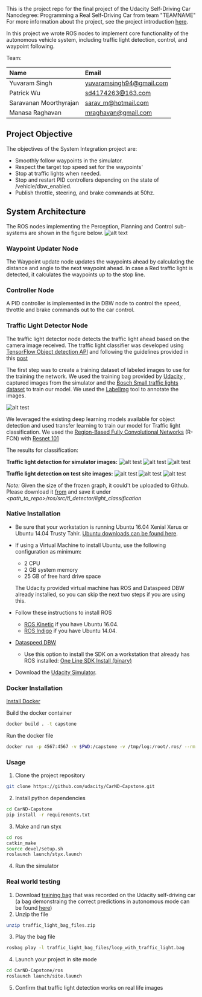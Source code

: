 This is the project repo for the final project of the Udacity Self-Driving Car Nanodegree: Programming a Real Self-Driving Car from team "TEAMNAME" For more information about the project, see the project introduction [here](https://classroom.udacity.com/nanodegrees/nd013/parts/6047fe34-d93c-4f50-8336-b70ef10cb4b2/modules/e1a23b06-329a-4684-a717-ad476f0d8dff/lessons/462c933d-9f24-42d3-8bdc-a08a5fc866e4/concepts/5ab4b122-83e6-436d-850f-9f4d26627fd9).

In this project we wrote ROS nodes to implement core functionality of the autonomous vehicle system, including traffic light detection, control, and waypoint following.

Team:

| Name          | Email         |
| :----------------- |:-------------|
| Yuvaram Singh     | yuvaramsingh94@gmail.com |
| Patrick Wu        | sd4174263@163.com        |  
| Saravanan Moorthyrajan       | sarav_m@hotmail.com      |  
| Manasa Raghavan   | mraghavan@gmail.com      |

## Project Objective

The objectives of the System Integration project are:
* Smoothly follow waypoints in the simulator.
* Respect the target top speed set for the waypoints'
* Stop at traffic lights when needed.
* Stop and restart PID controllers depending on the state of /vehicle/dbw_enabled.
* Publish throttle, steering, and brake commands at 50hz.

## System Architecture
The ROS nodes implementing the Perception, Planning and Control sub-systems are shown in the figure below.
![alt text](imgs/final-project-ros-graph-v2.png "ROS Graph")

### Waypoint Updater Node
The Waypoint update node updates the waypoints ahead by calculating the distance and angle to the next waypoint ahead. In case a Red traffic light is detected, it calculates the waypoints up to the stop line.

### Controller Node
A PID controller is implemented in the DBW node to control the speed, throttle and brake commands out to the car control.

### Traffic Light Detector Node
The traffic light detector node detects the traffic light ahead based on the camera image received. The traffic light classifier was developed using [TensorFlow Object detection API](https://github.com/tensorflow/models/tree/master/research/object_detection) and following the guidelines provided in this [post](https://medium.com/@WuStangDan/step-by-step-tensorflow-object-detection-api-tutorial-part-1-selecting-a-model-a02b6aabe39e)

The first step was to create a training dataset of labeled images to use for the training the network. We used the training bag provided by [Udacity](https://s3-us-west-1.amazonaws.com/udacity-selfdrivingcar/traffic_light_bag_file.zip) , captured images from the simulator and the [Bosch Small traffic lights dataset](https://hci.iwr.uni-heidelberg.de/node/6132) to train our model.  We used the [LabelImg](https://github.com/tzutalin/labelImg.git) tool to annotate the images.

![alt test](imgs/LabelImg.png "Annotating tool")

We leveraged the existing deep learning models available for object detection and used transfer learning to train our model for Traffic light classification. We used the [Region-Based Fully Convolutional Networks](https://arxiv.org/abs/1605.06409) (R-FCN) with [Resnet 101](https://arxiv.org/abs/1512.03385)

The results for classification:

 **Traffic light detection for simulator images:**
 ![alt test](imgs/red_sim.png "Red")
 ![alt test](imgs/yellow_sim.png "Yellow")
 ![alt test](imgs/green_sim.png "Green")

 **Traffic light detection on test site images:**
 ![alt test](imgs/red.png "Red")
 ![alt test](imgs/yellow.png "Yellow")
 ![alt test](imgs/green.png "Green")

 *Note:* Given the size of the frozen graph, it could't be uploaded to Github. Please download it [from]() and save it under *<path_to_repo>/ros/src/tl_detector/light_classification*

### Native Installation

* Be sure that your workstation is running Ubuntu 16.04 Xenial Xerus or Ubuntu 14.04 Trusty Tahir. [Ubuntu downloads can be found here](https://www.ubuntu.com/download/desktop).
* If using a Virtual Machine to install Ubuntu, use the following configuration as minimum:
  * 2 CPU
  * 2 GB system memory
  * 25 GB of free hard drive space

  The Udacity provided virtual machine has ROS and Dataspeed DBW already installed, so you can skip the next two steps if you are using this.

* Follow these instructions to install ROS
  * [ROS Kinetic](http://wiki.ros.org/kinetic/Installation/Ubuntu) if you have Ubuntu 16.04.
  * [ROS Indigo](http://wiki.ros.org/indigo/Installation/Ubuntu) if you have Ubuntu 14.04.
* [Dataspeed DBW](https://bitbucket.org/DataspeedInc/dbw_mkz_ros)
  * Use this option to install the SDK on a workstation that already has ROS installed: [One Line SDK Install (binary)](https://bitbucket.org/DataspeedInc/dbw_mkz_ros/src/81e63fcc335d7b64139d7482017d6a97b405e250/ROS_SETUP.md?fileviewer=file-view-default)
* Download the [Udacity Simulator](https://github.com/udacity/CarND-Capstone/releases).

### Docker Installation
[Install Docker](https://docs.docker.com/engine/installation/)

Build the docker container
```bash
docker build . -t capstone
```

Run the docker file
```bash
docker run -p 4567:4567 -v $PWD:/capstone -v /tmp/log:/root/.ros/ --rm -it capstone
```

### Usage

1. Clone the project repository
```bash
git clone https://github.com/udacity/CarND-Capstone.git
```

2. Install python dependencies
```bash
cd CarND-Capstone
pip install -r requirements.txt
```
3. Make and run styx
```bash
cd ros
catkin_make
source devel/setup.sh
roslaunch launch/styx.launch
```
4. Run the simulator

### Real world testing
1. Download [training bag](https://drive.google.com/file/d/0B2_h37bMVw3iYkdJTlRSUlJIamM/view?usp=sharing) that was recorded on the Udacity self-driving car (a bag demonstraing the correct predictions in autonomous mode can be found [here](https://drive.google.com/open?id=0B2_h37bMVw3iT0ZEdlF4N01QbHc))
2. Unzip the file
```bash
unzip traffic_light_bag_files.zip
```
3. Play the bag file
```bash
rosbag play -l traffic_light_bag_files/loop_with_traffic_light.bag
```
4. Launch your project in site mode
```bash
cd CarND-Capstone/ros
roslaunch launch/site.launch
```
5. Confirm that traffic light detection works on real life images

